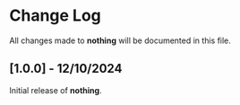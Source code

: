 # Change Log

All changes made to **nothing** will be documented in this file.

## [1.0.0] - 12/10/2024
Initial release of **nothing**.